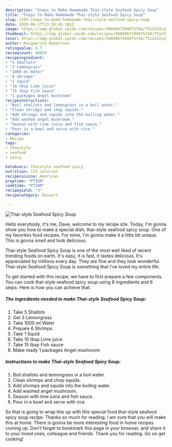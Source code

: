 ```yaml
---
description: "Steps to Make Homemade Thai-style Seafood Spicy Soup"
title: "Steps to Make Homemade Thai-style Seafood Spicy Soup"
slug: 1193-steps-to-make-homemade-thai-style-seafood-spicy-soup
date: 2020-06-17T23:34:43.381Z
image: https://img-global.cpcdn.com/recipes/5666967394975744/751x532cq70/thai-style-seafood-spicy-soup-recipe-main-photo.jpg
thumbnail: https://img-global.cpcdn.com/recipes/5666967394975744/751x532cq70/thai-style-seafood-spicy-soup-recipe-main-photo.jpg
cover: https://img-global.cpcdn.com/recipes/5666967394975744/751x532cq70/thai-style-seafood-spicy-soup-recipe-main-photo.jpg
author: Marguerite Robertson
ratingvalue: 4.7
reviewcount: 40924
recipeingredient:
- "5 Shallots"
- "3 Lemongrass"
- "1000 ml Water"
- "6 Shrimps"
- "1 Squid"
- "10 tbsp Lime juice"
- "15 tbsp Fish sauce"
- "1 packages Angel mushroom"
recipeinstructions:
- "Boil shallots and lemongrass in a boil water."
- "Clean shrimps and chop squids."
- "Add shrimps and squids into the boiling water."
- "Add washed angel mushroom."
- "Season with lime juice and fish sauce."
- "Pour in a bowl and serve with rice."
categories:
- Recipe
tags:
- thaistyle
- seafood
- spicy

katakunci: thaistyle seafood spicy 
nutrition: 173 calories
recipecuisine: American
preptime: "PT35M"
cooktime: "PT34M"
recipeyield: "3"
recipecategory: Dessert

---
```



![Thai-style Seafood Spicy Soup](https://img-global.cpcdn.com/recipes/5666967394975744/751x532cq70/thai-style-seafood-spicy-soup-recipe-main-photo.jpg)

Hello everybody, it's me, Dave, welcome to my recipe site. Today, I'm gonna show you how to make a special dish, thai-style seafood spicy soup. One of my favorites food recipes. For mine, I'm gonna make it a little bit unique. This is gonna smell and look delicious.

Thai-style Seafood Spicy Soup is one of the most well liked of recent trending foods on earth. It's easy, it is fast, it tastes delicious. It's appreciated by millions every day. They are fine and they look wonderful. Thai-style Seafood Spicy Soup is something that I've loved my entire life.




To get started with this recipe, we have to first prepare a few components. You can cook thai-style seafood spicy soup using 8 ingredients and 6 steps. Here is how you can achieve that.

<!--inarticleads1-->

##### The ingredients needed to make Thai-style Seafood Spicy Soup:

1. Take 5 Shallots
1. Get 3 Lemongrass
1. Take 1000 ml Water
1. Prepare 6 Shrimps
1. Take 1 Squid
1. Take 10 tbsp Lime juice
1. Take 15 tbsp Fish sauce
1. Make ready 1 packages Angel mushroom




<!--inarticleads2-->

##### Instructions to make Thai-style Seafood Spicy Soup:

1. Boil shallots and lemongrass in a boil water.
1. Clean shrimps and chop squids.
1. Add shrimps and squids into the boiling water.
1. Add washed angel mushroom.
1. Season with lime juice and fish sauce.
1. Pour in a bowl and serve with rice.




So that is going to wrap this up with this special food thai-style seafood spicy soup recipe. Thanks so much for reading. I am sure that you will make this at home. There is gonna be more interesting food in home recipes coming up. Don't forget to bookmark this page in your browser, and share it to your loved ones, colleague and friends. Thank you for reading. Go on get cooking!
